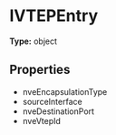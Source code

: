 # IVTEPEntry


**Type:** object

## Properties
* nveEncapsulationType
* sourceInterface
* nveDestinationPort
* nveVtepId
